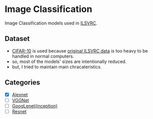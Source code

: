 # Image Classification
Image Classification models used in [ILSVRC](http://www.image-net.org/challenges/LSVRC/).

## Dataset
- [CIFAR-10](https://www.cs.toronto.edu/~kriz/cifar-10-python.tar.gz) is used because [original ILSVRC data](http://www.image-net.org/download-images) is too heavy to be handled in normal computers.
- so, most of the models' sizes are intentionally reduced.
- but, I tried to maintain main chracateristics.

## Categories
 - [x] [Alexnet](http://papers.nips.cc/paper/4824-imagenet-classification-with-deep-convolutional-neural-networks.pdf)
 - [ ] [VGGNet](https://arxiv.org/pdf/1409.1556.pdf)
 - [ ] [GoogLenet(inception)](http://www.cv-foundation.org/openaccess/content_cvpr_2015/papers/Szegedy_Going_Deeper_With_2015_CVPR_paper.pdf)
 - [ ] [Resnet](https://arxiv.org/pdf/1512.03385.pdf)
